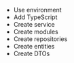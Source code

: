 - Use environment
- Add TypeScript
- Create service
- Create modules
- Create repositories
- Create entities
- Create DTOs
